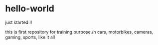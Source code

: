 # hello-world
just started !!

this is first repository for training purpose./n
cars, motorbikes, cameras, gaming, sports, like it all
